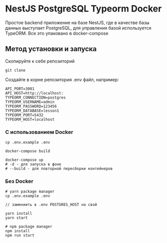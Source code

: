 # NestJS PostgreSQL Typeorm Docker

Простое backend приложение на базе NestJS, где в качестве базы данных выступает PostgreSQL, для управления базой
используется TypeORM. Все это упаковано в docker-compose

## Метод установки и запуска

Скопируйте к себе репозиторий

```shell
git clone 
```

Создайте в корне репозитория .env файл, например:

```dotenv
API_PORT=3001
API_HOST=http://localhost:
TYPEORM_CONNECTION=postgres
TYPEORM_USERNAME=admin
TYPEORM_PASSWORD=123456
TYPEORM_DATABASE=lesson1
TYPEORM_PORT=5432
TYPEORM_HOST=localhost
```

### С использованием Docker

```shell
cp .env.example .env

docker-compose build

docker-compose up
# -d - для запуска в фоне
# --build - для повторной пересборки контейнеров
```

### Без Docker

```shell
# yarn package manager
cp .env.example .env

// замениить в .env POSTGRES_HOST на свой

yarn install
yarn start

# npm package manager
npm install
npm run start
```
